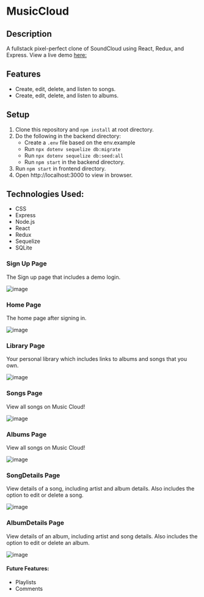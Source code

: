 # MusicCloud

## Description

A fullstack pixel-perfect clone of SoundCloud using React, Redux, and Express.
View a live demo [here:](https://soundcloudcloneaa.herokuapp.com)

## Features
* Create, edit, delete, and listen to songs.
* Create, edit, delete, and listen to albums.

## Setup
  1. Clone this repository and ```npm install``` at root directory.
  2. Do the following in the backend directory:
        * Create a ```.env``` file based on the env.example
        * Run ```npx dotenv sequelize db:migrate```
        * Run ```npx dotenv sequelize db:seed:all```
        * Run ```npm start``` in the backend directory.
  3. Run ```npm start``` in frontend directory.
  4. Open http://localhost:3000 to view in browser.

## Technologies Used:

* CSS
* Express
* Node.js
* React
* Redux
* Sequelize
* SQLite

### Sign Up Page

The Sign up page that includes a demo login.

![image](https://github.com/Kbafekr/MusicCloud/blob/main/Read%20Me%20Images/SignUpPage.png)

### Home Page

The home page after signing in.

![image](https://github.com/Kbafekr/MusicCloud/blob/2f486309654cb7ff28aabcc0a9ba7b15e94221a9/Read%20Me%20Images/HomePage.png)

### Library Page

Your personal library which includes links to albums and songs that you own.

![image](https://github.com/Kbafekr/MusicCloud/blob/2f486309654cb7ff28aabcc0a9ba7b15e94221a9/Read%20Me%20Images/LibraryPage.png)


### Songs Page

View all songs on Music Cloud!

![image](https://github.com/Kbafekr/MusicCloud/blob/2f486309654cb7ff28aabcc0a9ba7b15e94221a9/Read%20Me%20Images/SongsPage.png)

### Albums Page

View all songs on Music Cloud!

![image](https://github.com/Kbafekr/MusicCloud/blob/2f486309654cb7ff28aabcc0a9ba7b15e94221a9/Read%20Me%20Images/AlbumsPage.png)

### SongDetails Page

View details of a song, including artist and album details. Also includes the option to edit or delete a song.


![image](https://github.com/Kbafekr/MusicCloud/blob/2f486309654cb7ff28aabcc0a9ba7b15e94221a9/Read%20Me%20Images/SongDetailsPage.png)


### AlbumDetails Page

View details of an album, including artist and song details. Also includes the option to edit or delete an album.

![image](https://github.com/Kbafekr/MusicCloud/blob/2f486309654cb7ff28aabcc0a9ba7b15e94221a9/Read%20Me%20Images/AlbumDetailsPage.png)





#### Future Features:

* Playlists
* Comments
